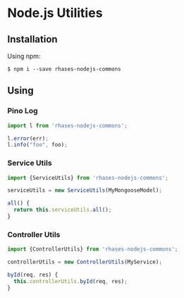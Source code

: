 # Node.js Utilities

## Installation

Using npm:
```shell
$ npm i --save rhases-nodejs-commons
```

## Using

### Pino Log

```js
import l from 'rhases-nodejs-commons';

l.error(err);
l.info("foo", foo);
```
### Service Utils

```js
import {ServiceUtils} from 'rhases-nodejs-commons';

serviceUtils = new ServiceUtils(MyMongooseModel);

all() {
  return this.serviceUtils.all();
}
```
### Controller Utils

```js
import {ControllerUtils} from 'rhases-nodejs-commons';

controllerUtils = new ControllerUtils(MyService);

byId(req, res) {
  this.controllerUtils.byId(req, res);
}
```

